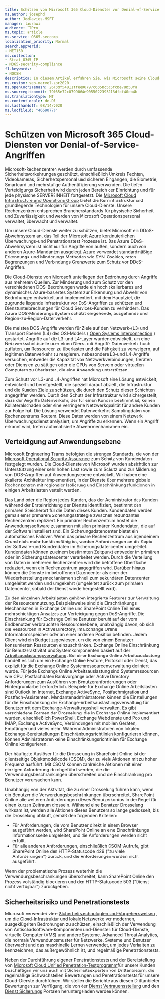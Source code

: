 ```yaml
---
title: Schützen von Microsoft 365 Cloud-Diensten vor Denial-of-Service-Angriffen
ms.author: josephd
author: JoeDavies-MSFT
manager: laurawi
audience: ITPro
ms.topic: article
ms.service: O365-seccomp
localization_priority: Normal
search.appverid:
- MET150
ms.collection:
- Strat_O365_IP
- M365-security-compliance
f1.keywords:
- NOCSH
description: In diesem Artikel erfahren Sie, wie Microsoft seine Cloud-Dienste vor Denial-of-Service-Angriffen (DOS) verteidigt.
ms.custom: seo-marvel-apr2020
ms.openlocfilehash: 26c3df54811ffee06797c635bc565fcbe78b58fa
ms.sourcegitcommit: 79065e72c0799064e9055022393113dfcf40eb4b
ms.translationtype: MT
ms.contentlocale: de-DE
ms.lasthandoff: 08/14/2020
ms.locfileid: "46690770"
---
```

# <a name="defending-microsoft-365-cloud-services-against-denial-of-service-attacks"></a>Schützen von Microsoft 365 Cloud-Diensten vor Denial-of-Service-Angriffen

Microsoft-Rechenzentren werden durch umfassende Sicherheitsvorkehrungen geschützt, einschließlich Umkreis Fechten, Videokameras, Sicherheitspersonal und sicheren Eingängen, die Biometrie, Smartcard und mehrstufige Authentifizierung verwenden. Die tiefen Verteidigungs Sicherheit wird durch jeden Bereich der Einrichtung und für jede physische SERVEREINHEIT fortgesetzt. Die [Microsoft Cloud Infrastructure and Operations Group](https://www.microsoft.com/cloud-platform/global-datacenters) bietet die Kerninfrastruktur und grundlegende Technologien für unsere Cloud-Dienste. Unsere Rechenzentren entsprechen Branchenstandards für physische Sicherheit und Zuverlässigkeit und werden von Microsoft Operationspersonal verwaltet, überwacht und verwaltet.

Um unsere Cloud-Dienste weiter zu schützen, bietet Microsoft ein DDoS-Abwehrsystem an, das Teil der Microsoft Azure kontinuierlichen Überwachungs-und Penetrationstest Prozesse ist. Das Azure DDoS-Abwehrsystem ist nicht nur für Angriffe von außen, sondern auch von anderen Azure-Mandanten ausgelegt. Azure verwendet standardmäßige Erkennungs-und Minderungs Methoden wie SYN-Cookies, raten Begrenzungen und Verbindungs Grenzwerte zum Schutz vor DDoS-Angriffen.

Die Cloud-Dienste von Microsoft unterliegen der Bedrohung durch Angriffe aus mehreren Quellen. Zur Minderung und zum Schutz vor den verschiedenen DOS-Bedrohungen wurde ein hoch skalierbares und dynamisches Azure-basiertes System zur Erkennung und Abwehr von Bedrohungen entwickelt und implementiert, mit dem Hauptziel, die zugrunde liegende Infrastruktur vor DoS-Angriffen zu schützen und Dienstunterbrechungen für Cloud Services-Kunden zu verhindern. Das Azure DOS-Minderungs System schützt eingehende, ausgehende und Region-zu-Region-Datenverkehr.

Die meisten DOS-Angriffe werden für Ziele auf den Netzwerk-(L3) und Transport Ebenen (L4) des OSI-Modells ( [Open Systems Interconnection](https://docs.microsoft.com/windows-hardware/drivers/network/windows-network-architecture-and-the-osi-model) ) gestartet. Angriffe auf die L3-und L4-Layer wurden entwickelt, um eine Netzwerkschnittstelle oder einen Dienst mit Angriffs Datenverkehr hoch zufluten, um Ressourcen zu überlasten und die Fähigkeit zu verweigern, auf legitimen Datenverkehr zu reagieren. Insbesondere L3-und L4-Angriffe versuchen, entweder die Kapazität von Netzwerkverbindungen, Geräten oder Diensten zu sättigen oder die CPUs von Servern oder virtuellen Computern zu überlasten, die eine Anwendung unterstützen.

Zum Schutz vor L3-und L4-Angriffen hat Microsoft eine Lösung entwickelt, entwickelt und bereitgestellt, die speziell darauf abzielt, die Infrastruktur und die Kunden Ziele zu schützen, die durch den Schutz dieser Schichten angegriffen werden. Durch den Schutz der Infrastruktur wird sichergestellt, dass der Angriffs Datenverkehr, der für einen Kunden bestimmt ist, keinen Kollateralschaden oder eine verringerte Netzwerkqualität für andere Kunden zur Folge hat. Die Lösung verwendet Datenverkehrs Samplingdaten von Rechenzentrums Routern. Diese Daten werden von einem Netzwerk Überwachungsdienst analysiert, um Angriffe zu erkennen. Wenn ein Angriff erkannt wird, treten automatisierte Abwehrmechanismen ein.

## <a name="application-level-defenses"></a>Verteidigung auf Anwendungsebene
Microsoft Engineering Teams befolgten die strengen Standards, die von der [Microsoft Operational Security Assurance](https://www.microsoft.com/SDL/OperationalSecurityAssurance) zum Schutz von Kundendaten festgelegt wurden. Die Cloud-Dienste von Microsoft wurden absichtlich zur Unterstützung einer sehr hohen Last sowie zum Schutz und zur Milderung von DOS-Angriffen auf Anwendungsebene entwickelt. Wir haben eine skalierte Architektur implementiert, in der Dienste über mehrere globale Rechenzentren mit regionaler Isolierung und Einschränkungsfunktionen in einigen Arbeitslasten verteilt werden.

Das Land oder die Region jedes Kunden, das der Administrator des Kunden während der Ersteinrichtung der Dienste identifiziert, bestimmt den primären Speicherort für die Daten dieses Kunden. Kundendaten werden gemäß einer primären/Sicherungsstrategie zwischen redundanten Rechenzentren repliziert. Ein primäres Rechenzentrum hostet die Anwendungssoftware zusammen mit allen primären Kundendaten, die auf der Software installiert sind. Ein Sicherungsdatencenter bietet ein automatisches Failover. Wenn das primäre Rechenzentrum aus irgendeinem Grund nicht mehr funktionsfähig ist, werden Anforderungen an die Kopie der Software-und Kundendaten im Sicherungsdatencenter umgeleitet. Kundendaten können zu einem bestimmten Zeitpunkt entweder im primären oder im Sicherungsdatencenter verarbeitet werden. Durch die Verteilung von Daten in mehreren Rechenzentren wird die betroffene Oberfläche reduziert, wenn ein Rechenzentrum angegriffen wird. Darüber hinaus können die Dienste im betroffenen Datencenter als einer der Wiederherstellungsmechanismen schnell zum sekundären Datencenter umgeleitet werden und umgekehrt (umgeleitet zurück zum primären Datencenter, sobald der Dienst wiederhergestellt wird).

Zu den einzelnen Arbeitslasten gehören integrierte Features zur Verwaltung der Ressourcennutzung. Beispielsweise sind die Einschränkungs Mechanismen in Exchange Online und SharePoint Online Teil eines mehrschichtigen Ansatzes zur Verteidigung gegen DoS-Angriffe. Die Einschränkung für Exchange Online Benutzer beruht auf der vom Endbenutzer verbrauchten Ressourcenebene, unabhängig davon, ob sich die Ressourcen in Active Directory, im Exchange Online Informationsspeicher oder an einer anderen Position befinden. Jedem Client wird ein Budget zugewiesen, um die von einem Benutzer konsumierten Ressourcen einzuschränken. Exchange Online Einschränkung für Benutzeraktivität und Systemkomponenten basiert auf der [Arbeitsauslastungsverwaltung](https://technet.microsoft.com/library/jj150503(v=exchg.150).aspx). Bei einer Exchange Online Arbeitsauslastung handelt es sich um ein Exchange Online Feature, Protokoll oder Dienst, das explizit für die Exchange Online Systemressourcenverwaltung definiert wurde. Für jede Exchange Online Arbeitsauslastung sind Systemressourcen wie CPU, Postfachdaten Bankvorgänge oder Active Directory Anforderungen zum Ausführen von Benutzeranforderungen oder Hintergrundarbeit erforderlich. Beispiele für Exchange Online Arbeitslasten sind Outlook im Internet, Exchange ActiveSync, Postfachmigration und Postfach-Assistenten. Mandantenadministratoren können die Einstellungen für die Einschränkung der Exchange-Arbeitsauslastungsverwaltung für Benutzer mit dem Exchange-Verwaltungsshell verwalten. Es gibt verschiedene Formen der Drosselung, die in Exchange Online implementiert wurden, einschließlich PowerShell, Exchange Webdienste und Pop und IMAP, Exchange ActiveSync, Verbindungen mit mobilen Geräten, Empfänger und vieles mehr. Während Administratoren von lokalen Exchange-Bereitstellungen Einschränkungsrichtlinien konfigurieren können, können Administratoren keine Einschränkungsrichtlinien für Exchange Online konfigurieren.

Der häufigste Auslöser für die Drosselung in SharePoint Online ist der clientseitige Objektmodellcode (CSOM), der zu viele Aktionen mit zu hoher Frequenz ausführt. Mit CSOM können zahlreiche Aktionen mit einer einzigen Anforderung durchgeführt werden, die die Verwendungsbeschränkungen überschreiten und die Einschränkung pro Benutzer verursachen kann.

Unabhängig von der Aktivität, die zu einer Drosselung führen kann, wenn ein Benutzer die Verwendungsbeschränkungen überschreitet, SharePoint Online alle weiteren Anforderungen dieses Benutzerkontos in der Regel für einen kurzen Zeitraum drosseln. Während eine Benutzer Drosselung wirksam ist, werden alle Aktionen dieses Benutzers so lange gedrosselt, bis die Drosselung abläuft, gemäß den folgenden Kriterien:
- Für Anforderungen, die vom Benutzer direkt in einem Browser ausgeführt werden, wird SharePoint Online an eine Einschränkungs Informationsseite umgeleitet, und die Anforderungen werden nicht erfüllt.
- Für alle anderen Anforderungen, einschließlich CSOM-Aufrufe, gibt SharePoint Online den HTTP-Statuscode 429 ("zu viele Anforderungen") zurück, und die Anforderungen werden nicht ausgeführt.

Wenn der problematische Prozess weiterhin die Verwendungsbeschränkungen überschreitet, kann SharePoint Online den Prozess vollständig blockieren und den HTTP-Statuscode 503 ("Dienst nicht verfügbar") zurückgeben.

## <a name="vulnerability-and-penetration-testing"></a>Sicherheitsrisiko und Penetrationstests
Microsoft verwendet viele [Sicherheitstechnologien und-Vorgehensweisen](https://www.microsoft.com/trustcenter/security/threatmanagement) , um [die Cloud-Infrastruktur](https://blogs.technet.microsoft.com/hybridcloud/2015/05/05/protecting-your-datacenter-and-cloud-from-emerging-threats/) und lokale Netzwerke vor modernen, ausgeklügelten Bedrohungen zu schützen, einschließlich der Verwendung von Antischadsoftware-Komponenten und-Diensten für Cloud-Dienste, virtuelle Computer (VMS) und andere Systeme. Advanced Threat Analytics, die normale Verwendungsmuster für Netzwerke, Systeme und Benutzer überwacht und das maschinelle Lernen verwendet, um jedes Verhalten zu kennzeichnen, das außergewöhnlich ist, und regelmäßige Penetrationstests.

Neben der Durchführung eigener Penetrationstests und der Bereitstellung von [Microsoft Cloud Unified Penetration-Testprogramm](https://technet.microsoft.com/mt784683)für unsere Kunden beschäftigen wir uns auch mit Sicherheitsexperten von Drittanbietern, die regelmäßige Schwachstellen Bewertungen und Penetrationstests für unsere Cloud-Dienste durchführen. Wir stellen die Berichte aus diesen Drittanbieter Bewertungen zur Verfügung, die von der [Dienst Vertrauensstellung](https://aka.ms/STP) und den [Dienst Sicherungs](https://aka.ms/ServiceAssurance) Portalen heruntergeladen werden können.
